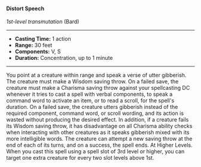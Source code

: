 #### Distort Speech
*1st-level transmutation* (Bard)
___
- **Casting Time:** 1 action
- **Range:** 30 feet
- **Components:** V, S
- **Duration:** Concentration, up to 1 minute
---
You point at a creature within range and speak a
verse of utter gibberish. The creature must make a
Wisdom saving throw. On a failed save, the creature
must make a Charisma saving throw against your
spellcasting DC whenever it tries to cast a spell with
verbal components, to speak a command word to
activate an item, or to read a scroll, for the spell's
duration. On a failed save, the creature utters
gibberish instead of the required component,
command word, or scroll wording, and its action is
wasted without producing the desired effect.
In addition, if a creature fails its Wisdom saving
throw, it has disadvantage on all Charisma ability
checks when interacting with other creatures as it
speaks gibberish mixed with its more intelligible
words. The creature can attempt a new saving
throw at the end of each of its turns, and on a
success, the spell ends.
At Higher Levels. When you cast this spell using
a spell slot of 3rd level or higher, you can target one
extra creature for every two slot levels above 1st.
